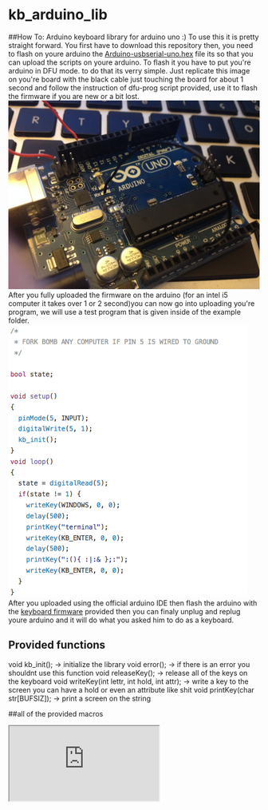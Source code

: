 # kb_arduino_lib
##How To:
Arduino keyboard library for arduino uno :) To use this it is pretty straight forward. You first have to download this
repository then, you need to flash on youre arduino the
<a href="https://raw.githubusercontent.com/p4p1/kb_arduino_lib/master/firmware/Arduino-usbserial-uno.hex">
Arduino-usbserial-uno.hex</a> file its so that you can upload the scripts on youre arduino. To flash it you have to put you're
arduino in DFU mode. to do that its verry simple. Just replicate this image on you're board with the black cable just touching
the board for about 1 second and follow the instruction of dfu-prog script provided, use it to flash the firmware if you are
new or a bit lost.<br />
<img src="https://raw.githubusercontent.com/p4p1/kb_arduino_lib/master/images/IMG_0099.jpg"><br />
After you fully uploaded the firmware on the arduino (for an intel i5 computer it takes over 1 or 2 second)you can now go into
uploading you're program, we will use a test program that is given inside of the example folder.<br />
<img src="https://raw.githubusercontent.com/p4p1/kb_arduino_lib/master/images/program.png"><br />
After you uploaded using the official arduino IDE then flash the arduino with the <a href="#">keyboard firmware</a> provided
then you can finaly unplug and replug youre arduino and it will do what you asked him to do as a keyboard.<br />

## Provided functions

void kb_init(); -> initialize the library
void error(); -> if there is an error you shouldnt use this function
void releaseKey();  -> release all of the keys on the keyboard
void writeKey(int lettr, int hold, int attr); -> write a key to the screen you can have a hold or even an attribute like shit
void printKey(char str[BUFSIZ]);  -> print a screen on the string

##all of the provided macros
<iframe src="https://raw.githubusercontent.com/p4p1/kb_arduino_lib/master/keys.h"></iframe>
